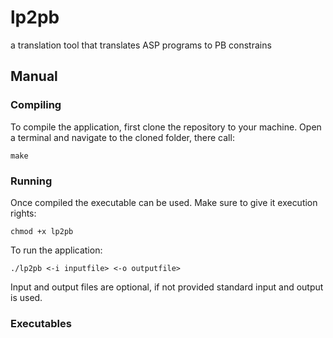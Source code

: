 # lp2pb

a translation tool that translates ASP programs to PB constrains


## Manual

### Compiling

To compile the application, first clone the repository to your machine.
Open a terminal and navigate to the cloned folder, there call:
```shell
make
```

### Running

Once compiled the executable can be used. 
Make sure to give it execution rights:
```shell
chmod +x lp2pb
```

To run the application:
```
./lp2pb <-i inputfile> <-o outputfile>
```
Input and output files are optional, if not provided standard input and output is used.

### Executables
